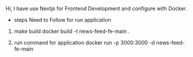 Hi, I have use Nextjs for Frontend Development and configure with Docker.

- steps Need to Follow for run application

1. make build
docker build -t news-feed-fe-main .

2. run command for application
docker run -p 3000:3000 -d news-feed-fe-main
